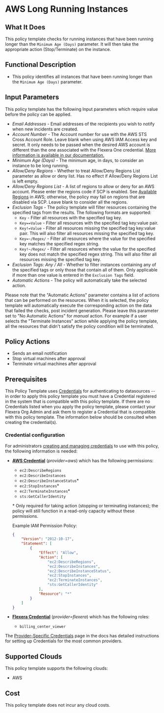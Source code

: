 # AWS Long Running Instances

## What It Does

This policy template checks for running instances that have been running longer than the `Minimum Age (Days)` parameter. It will then take the appropriate action (Stop/Terminate) on the instance.

## Functional Description

- This policy identifies all instances that have been running longer than the `Minimum Age (Days)` parameter.

## Input Parameters

This policy template has the following Input parameters which require value before
the policy can be applied.

- *Email Addresses* - Email addresses of the recipients you wish to notify when new incidents are created.
- *Account Number* - The Account number for use with the AWS STS Cross Account Role. Leave blank when using AWS IAM Access key and secret. It only needs to be passed when the desired AWS account is different than the one associated with the Flexera One credential. [More information is available in our documentation.](https://docs.flexera.com/flexera/EN/Automation/ProviderCredentials.htm#automationadmin_1982464505_1123608)
- *Minimum Age (Days)* - The minimum age, in days, to consider an instance to be long running.
- *Allow/Deny Regions* - Whether to treat Allow/Deny Regions List parameter as allow or deny list. Has no effect if Allow/Deny Regions List is left empty.
- *Allow/Deny Regions List* - A list of regions to allow or deny for an AWS account. Please enter the regions code if SCP is enabled. See [Available Regions](https://docs.aws.amazon.com/AWSEC2/latest/UserGuide/using-regions-availability-zones.html#concepts-available-regions) in AWS; otherwise, the policy may fail on regions that are disabled via SCP. Leave blank to consider all the regions.
- *Exclusion Tags* - The policy template will filter resources containing the specified tags from the results. The following formats are supported:
  - `Key` - Filter all resources with the specified tag key.
  - `Key==Value` - Filter all resources with the specified tag key:value pair.
  - `Key!=Value` - Filter all resources missing the specified tag key:value pair. This will also filter all resources missing the specified tag key.
  - `Key=~/Regex/` - Filter all resources where the value for the specified key matches the specified regex string.
  - `Key!~/Regex/` - Filter all resources where the value for the specified key does not match the specified regex string. This will also filter all resources missing the specified tag key.
- *Exclusion Tags: Any / All* - Whether to filter instances containing any of the specified tags or only those that contain all of them. Only applicable if more than one value is entered in the `Exclusion Tags` field.
- *Automatic Actions* - The policy will automatically take the selected action.

Please note that the "Automatic Actions" parameter contains a list of actions that can be performed on the resources. When it is selected, the policy template will automatically execute the corresponding action on the data that failed the checks, post incident generation. Please leave this parameter set to "No Automatic Actions" for *manual* action.
For example if a user selects the "Terminate Instances" action while applying the policy template, all the resources that didn't satisfy the policy condition will be terminated.

## Policy Actions

- Sends an email notification
- Stop virtual machines after approval
- Terminate virtual machines after approval

## Prerequisites

This Policy Template uses [Credentials](https://docs.flexera.com/flexera/EN/Automation/ManagingCredentialsExternal.htm) for authenticating to datasources -- in order to apply this policy template you must have a Credential registered in the system that is compatible with this policy template. If there are no Credentials listed when you apply the policy template, please contact your Flexera Org Admin and ask them to register a Credential that is compatible with this policy template. The information below should be consulted when creating the credential(s).

### Credential configuration

For administrators [creating and managing credentials](https://docs.flexera.com/flexera/EN/Automation/ManagingCredentialsExternal.htm) to use with this policy, the following information is needed:

- [**AWS Credential**](https://docs.flexera.com/flexera/EN/Automation/ProviderCredentials.htm#automationadmin_1982464505_1121575) (*provider=aws*) which has the following permissions:
  - `ec2:DescribeRegions`
  - `ec2:DescribeInstances`
  - `ec2:DescribeInstanceStatus`*
  - `ec2:StopInstances`*
  - `ec2:TerminateInstances`*
  - `sts:GetCallerIdentity`

  \* Only required for taking action (stopping or terminating instances); the policy will still function in a read-only capacity without these permissions.

  Example IAM Permission Policy:

  ```json
  {
      "Version": "2012-10-17",
      "Statement": [
          {
              "Effect": "Allow",
              "Action": [
                  "ec2:DescribeRegions",
                  "ec2:DescribeInstances",
                  "ec2:DescribeInstanceStatus",
                  "ec2:StopInstances",
                  "ec2:TerminateInstances",
                  "sts:GetCallerIdentity"
              ],
              "Resource": "*"
          }
      ]
  }
  ```

- [**Flexera Credential**](https://docs.flexera.com/flexera/EN/Automation/ProviderCredentials.htm) (*provider=flexera*) which has the following roles:
  - `billing_center_viewer`

The [Provider-Specific Credentials](https://docs.flexera.com/flexera/EN/Automation/ProviderCredentials.htm) page in the docs has detailed instructions for setting up Credentials for the most common providers.

## Supported Clouds

This policy template supports the following clouds:

- AWS

## Cost

This policy template does not incur any cloud costs.
